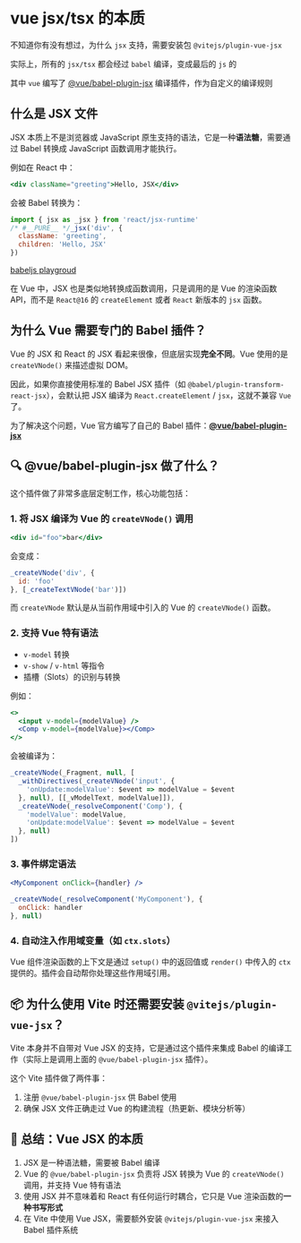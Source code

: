 # vue jsx/tsx 的本质

不知道你有没有想过，为什么 `jsx` 支持，需要安装包 `@vitejs/plugin-vue-jsx`

实际上，所有的 `jsx/tsx` 都会经过 `babel` 编译，变成最后的 `js` 的

其中 `vue` 编写了 [@vue/babel-plugin-jsx](https://github.com/vuejs/babel-plugin-jsx) 编译插件，作为自定义的编译规则

## 什么是 JSX 文件

JSX 本质上不是浏览器或 JavaScript 原生支持的语法，它是一种**语法糖**，需要通过 Babel 转换成 JavaScript 函数调用才能执行。

例如在 React 中：

```jsx
<div className="greeting">Hello, JSX</div>
```

会被 Babel 转换为：

```js
import { jsx as _jsx } from 'react/jsx-runtime'
/* #__PURE__ */_jsx('div', {
  className: 'greeting',
  children: 'Hello, JSX'
})
```

[babeljs playgroud](https://babeljs.io/repl#?browsers=defaults%2C%20not%20ie%2011%2C%20not%20ie_mob%2011&build=&builtIns=false&corejs=3.21&spec=false&loose=false&code_lz=DwEwlgbgBAxgNgQwM5IHIILYFMC8AiAcwCcssAXMAOwLwD4AJLOOAewBooApAZQA1gA9OAi0gA&forceAllTransforms=false&modules=false&shippedProposals=false&evaluate=false&fileSize=false&timeTravel=false&sourceType=module&lineWrap=true&presets=env%2Creact%2Cstage-2&prettier=false&targets=&version=7.27.0&externalPlugins=&assumptions=%7B%7D)

在 Vue 中，JSX 也是类似地转换成函数调用，只是调用的是 Vue 的渲染函数 API，而不是 `React@16` 的 `createElement` 或者 `React` 新版本的 `jsx` 函数。

## 为什么 Vue 需要专门的 Babel 插件？

Vue 的 JSX 和 React 的 JSX 看起来很像，但底层实现**完全不同**。Vue 使用的是 `createVNode()` 来描述虚拟 DOM。

因此，如果你直接使用标准的 Babel JSX 插件（如 `@babel/plugin-transform-react-jsx`），会默认把 JSX 编译为 `React.createElement` / `jsx`，这就不兼容 `Vue` 了。

为了解决这个问题，Vue 官方编写了自己的 Babel 插件：[**@vue/babel-plugin-jsx**](https://github.com/vuejs/babel-plugin-jsx)

## 🔍 @vue/babel-plugin-jsx 做了什么？

这个插件做了非常多底层定制工作，核心功能包括：

### 1. **将 JSX 编译为 Vue 的 `createVNode()` 调用**

```jsx
<div id="foo">bar</div>
```

会变成：

```js
_createVNode('div', {
  id: 'foo'
}, [_createTextVNode('bar')])
```

而 `createVNode` 默认是从当前作用域中引入的 Vue 的 `createVNode()` 函数。

### 2. **支持 Vue 特有语法**

- `v-model` 转换
- `v-show` / `v-html` 等指令
- 插槽（Slots）的识别与转换

例如：

```jsx
<>
  <input v-model={modelValue} />
  <Comp v-model={modelValue}></Comp>
</>
```

会被编译为：

```js
_createVNode(_Fragment, null, [
  _withDirectives(_createVNode('input', {
    'onUpdate:modelValue': $event => modelValue = $event
  }, null), [[_vModelText, modelValue]]),
  _createVNode(_resolveComponent('Comp'), {
    'modelValue': modelValue,
    'onUpdate:modelValue': $event => modelValue = $event
  }, null)
])
```

### 3. **事件绑定语法**

```jsx
<MyComponent onClick={handler} />
```

```js
_createVNode(_resolveComponent('MyComponent'), {
  onClick: handler
}, null)
```

### 4. **自动注入作用域变量（如 `ctx.slots`）**

Vue 组件渲染函数的上下文是通过 `setup()` 中的返回值或 `render()` 中传入的 `ctx` 提供的。插件会自动帮你处理这些作用域引用。

## 📦 为什么使用 Vite 时还需要安装 `@vitejs/plugin-vue-jsx`？

Vite 本身并不自带对 Vue JSX 的支持，它是通过这个插件来集成 Babel 的编译工作（实际上是调用上面的 `@vue/babel-plugin-jsx` 插件）。

这个 Vite 插件做了两件事：

1. 注册 `@vue/babel-plugin-jsx` 供 Babel 使用
2. 确保 JSX 文件正确走过 Vue 的构建流程（热更新、模块分析等）

## 🎯 总结：Vue JSX 的本质

1. JSX 是一种语法糖，需要被 Babel 编译
2. Vue 的 `@vue/babel-plugin-jsx` 负责将 JSX 转换为 Vue 的 `createVNode()` 调用，并支持 Vue 特有语法
3. 使用 JSX 并不意味着和 React 有任何运行时耦合，它只是 Vue 渲染函数的**一种书写形式**
4. 在 Vite 中使用 Vue JSX，需要额外安装 `@vitejs/plugin-vue-jsx` 来接入 Babel 插件系统

